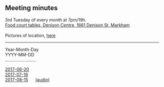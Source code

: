 Meeting minutes
---
3rd Tuesday of every month at 7pm/19h.  
<a href="https://maps.google.com/maps?f=q&hl=en&q=Denison+Centre+(Food+court+tables),+1661+Denison+St,+Markham" target='_blank'>Food court tables, Denison Centre, 1661 Denison St, Markham</a>
<br>
<br>Pictures of location, <a href="../../images/mall/index.html" target='_blank'>here</a>


<hr>

Year-Month-Day  
YYYY-MM-DD  
.........................

[2017-06-20](2017-06-20.html)  
[2017-07-18](2017-07-18.html)  
[2017-08-15](2017-08-15.html) &nbsp;&nbsp;&nbsp;&nbsp; [(audio)](2017-08-15/2017-08-15.ogg)  
<!--
[2017-09-19.txt](2017-09-19.txt)  
[2017-10-17.txt](2017-10-17.txt)  
[2017-11-21.txt](2017-11-21.txt)  
[2017-12-19.txt](2017-12-19.txt)  
[2018-01-16.txt](2018-01-16.txt)  
[2018-02-20.txt](2018-02-20.txt)  
[2018-03-20.txt](2018-03-20.txt)  
[2018-04-17.txt](2018-04-17.txt) &nbsp;&nbsp;&nbsp;&nbsp;  2018 AGM / Conference
[2018-05-15.txt](2018-05-15.txt)  
[2018-06-19.txt](2018-06-19.txt)  
[2018-07-17.txt](2018-07-17.txt)  
[2018-08-21.txt](2018-08-21.txt)  
[2018-09-18.txt](2018-09-18.txt)  
[2018-10-16.txt](2018-10-16.txt)  
[2018-11-20.txt](2018-11-20.txt)  
[2018-12-18.txt](2018-12-18.txt)  
-->

